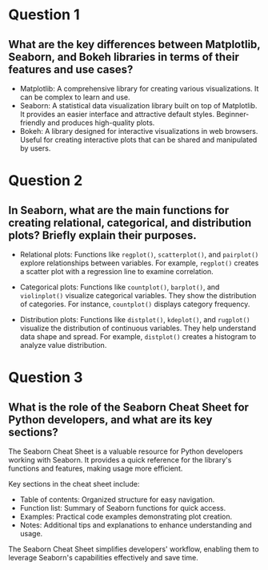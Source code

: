 # Question 1
## What are the key differences between Matplotlib, Seaborn, and Bokeh libraries in terms of their features and use cases?

- Matplotlib: A comprehensive library for creating various visualizations. It can be complex to learn and use.
- Seaborn: A statistical data visualization library built on top of Matplotlib. It provides an easier interface and attractive default styles. Beginner-friendly and produces high-quality plots.
- Bokeh: A library designed for interactive visualizations in web browsers. Useful for creating interactive plots that can be shared and manipulated by users.

# Question 2
## In Seaborn, what are the main functions for creating relational, categorical, and distribution plots? Briefly explain their purposes.

- Relational plots: Functions like `regplot()`, `scatterplot()`, and `pairplot()` explore relationships between variables. For example, `regplot()` creates a scatter plot with a regression line to examine correlation.

- Categorical plots: Functions like `countplot()`, `barplot()`, and `violinplot()` visualize categorical variables. They show the distribution of categories. For instance, `countplot()` displays category frequency.

- Distribution plots: Functions like `distplot()`, `kdeplot()`, and `rugplot()` visualize the distribution of continuous variables. They help understand data shape and spread. For example, `distplot()` creates a histogram to analyze value distribution.

# Question 3
## What is the role of the Seaborn Cheat Sheet for Python developers, and what are its key sections?

The Seaborn Cheat Sheet is a valuable resource for Python developers working with Seaborn. It provides a quick reference for the library's functions and features, making usage more efficient.

Key sections in the cheat sheet include:

- Table of contents: Organized structure for easy navigation.
- Function list: Summary of Seaborn functions for quick access.
- Examples: Practical code examples demonstrating plot creation.
- Notes: Additional tips and explanations to enhance understanding and usage.

The Seaborn Cheat Sheet simplifies developers' workflow, enabling them to leverage Seaborn's capabilities effectively and save time.
